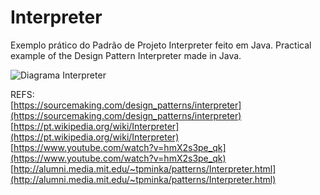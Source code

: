 # Interpreter
Exemplo prático do Padrão de Projeto Interpreter feito em Java.
Practical example of the Design Pattern Interpreter made in Java.

![Diagrama Interpreter](https://upload.wikimedia.org/wikipedia/commons/2/21/Interpreter_design_pattern.png)

REFS:  
[https://sourcemaking.com/design_patterns/interpreter](https://sourcemaking.com/design_patterns/interpreter)  
[https://pt.wikipedia.org/wiki/Interpreter](https://pt.wikipedia.org/wiki/Interpreter)  
[https://www.youtube.com/watch?v=hmX2s3pe_qk](https://www.youtube.com/watch?v=hmX2s3pe_qk)  
[http://alumni.media.mit.edu/~tpminka/patterns/Interpreter.html](http://alumni.media.mit.edu/~tpminka/patterns/Interpreter.html)